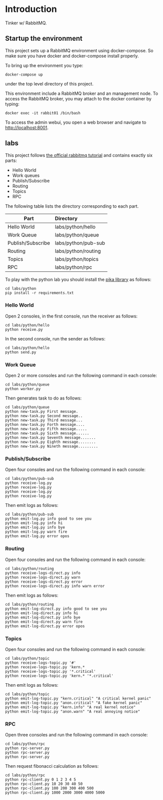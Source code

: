 # Introduction

Tinker w/ RabbitMQ.

## Startup the environment

This project sets up a RabbitMQ environment using docker-compose.
So make sure you have docker and docker-compose install properly.

To bring up the environment you type:

    docker-compose up

under the top level directory of this project.

This environment include a RabbitMQ broker and an management node.
To access the RabbitMQ broker, you may attach to the docker container
by typing:

    docker exec -it rabbit01 /bin/bash

To access the admin webui, you open a web browser and navigate to [http://localhost:8001][3].

## labs

This project follows [the official rabbitmq tutorial][1] and contains exactly six
parts:

- Hello World
- Work queues
- Publish/Subscribe
- Routing
- Topics
- RPC

The following table lists the directory corresponding to each part.

|       Part         |        Directory         |
|--------------------|:-------------------------|
| Hello World        | labs/python/hello        |
| Work Queue         | labs/python/queue        |
| Publish/Subscribe  | labs/python/pub-sub      |
| Routing            | labs/python/routing      |
| Topics             | labs/python/topics       |
| RPC                | labs/python/rpc          |

To play with the python lab you should install the [pika library][2] as follows:

    cd labs/python
    pip install -r requirements.txt


### Hello World

Open 2 consoles, in the first console, run the receiver as follows:

    cd labs/python/hello
    python receive.py

In the second console, run the sender as follows:

    cd labs/python/hello
    python send.py


### Work Queue

Open 2 or more consoles and run the following command in each console:

    cd labs/python/queue
    python worker.py

Then generates task to do as follows:

    cd labs/python/queue
    python new-task.py First message.
    python new-task.py Second message..
    python new-task.py Third message...
    python new-task.py Forth message....
    python new-task.py Fifth message.....
    python new-task.py Sixth message......
    python new-task.py Seventh message.......
    python new-task.py Eighth message........
    python new-task.py Nineth message.........

### Publish/Subscribe

Open four consoles and run the following command in each console:

    cd labs/python/pub-sub
    python receive-log.py
    python receive-log.py
    python receive-log.py
    python receive-log.py

Then emit logs as follows:

    cd labs/python/pub-sub
    python emit-log.py info good to see you
    python emit-log.py info hi
    python emit-log.py info bye
    python emit-log.py warn fire
    python emit-log.py error opos

### Routing

Open four consoles and run the following command in each console:

    cd labs/python/routing
    python receive-logs-direct.py info
    python receive-logs-direct.py warn
    python receive-logs-direct.py error
    python receive-logs-direct.py info warn error

Then emit logs as follows:

    cd labs/python/routing
    python emit-log-direct.py info good to see you
    python emit-log-direct.py info hi
    python emit-log-direct.py info bye
    python emit-log-direct.py warn fire
    python emit-log-direct.py error opos

### Topics

Open four consoles and run the following command in each console:

    cd labs/python/topic
    python receive-logs-topic.py '#'
    python receive-logs-topic.py 'kern.*
    python receive-logs-topic.py '*.critical'
    python receive-logs-topic.py 'kern.* '*.critical'

Then emit logs as follows:

    cd labs/python/topic
    python emit-log-topic.py "kern.critical" "A critical kernel panic"
    python emit-log-topic.py "anon.critical" "A fake kernel panic"
    python emit-log-topic.py "kern.info" "A real kernel notice"
    python emit-log-topic.py "anon.warn" "A real annoying notice"

### RPC

Open three consoles and run the following command in each console:

    cd labs/python/rpc
    python rpc-server.py
    python rpc-server.py
    python rpc-server.py

Then request fibonacci calculation as follows:

    cd labs/python/rpc
    python rpc-client.py 0 1 2 3 4 5
    python rpc-client.py 10 20 30 40 50
    python rpc-client.py 100 200 300 400 500
    python rpc-client.py 1000 2000 3000 4000 5000

[1]: https://www.rabbitmq.com/getstarted.html
[2]: https://pypi.org/project/pika/
[3]: http://localhost:8001/
